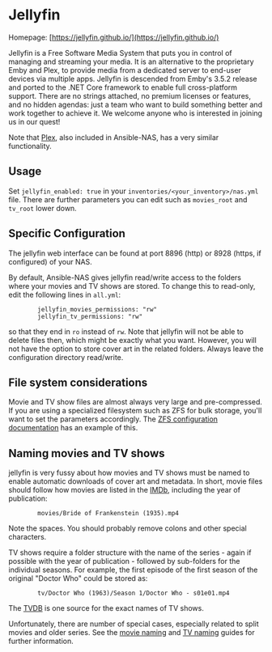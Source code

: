 # Jellyfin

Homepage: [https://jellyfin.github.io/](https://jellyfin.github.io/)

Jellyfin is a Free Software Media System that puts you in control of managing and
streaming your media. It is an alternative to the proprietary Emby and Plex, to provide
media from a dedicated server to end-user devices via multiple apps. Jellyfin is
descended from Emby's 3.5.2 release and ported to the .NET Core framework to enable full
cross-platform support. There are no strings attached, no premium licenses or features,
and no hidden agendas: just a team who want to build something better and work together
to achieve it. We welcome anyone who is interested in joining us in our quest!

Note that [Plex](https://www.plex.tv/), also included in Ansible-NAS, has a very similar
functionality.

## Usage

Set `jellyfin_enabled: true` in your `inventories/<your_inventory>/nas.yml` file. There
are further parameters you can edit such as `movies_root` and `tv_root` lower down.

## Specific Configuration

The jellyfin web interface can be found at port 8896 (http) or 8928 (https, if
configured) of your NAS.

By default, Ansible-NAS gives jellyfin read/write access to the folders where your
movies and TV shows are stored. To change this to read-only, edit the following lines in
`all.yml`:

```
        jellyfin_movies_permissions: "rw"
        jellyfin_tv_permissions: "rw"
```

so that they end in `ro` instead of `rw`. Note that jellyfin will not be able to delete
files then, which might be exactly what you want. However, you will not have the option
to store cover art in the related folders. Always leave the configuration directory
read/write.

## File system considerations

Movie and TV show files are almost always very large and pre-compressed. If you are
using a specialized filesystem such as ZFS for bulk storage, you'll want to set the
parameters accordingly. The
[ZFS configuration documentation](../zfs/zfs_configuration.md) has an example of this.

## Naming movies and TV shows

jellyfin is very fussy about how movies and TV shows must be named to enable automatic
downloads of cover art and metadata. In short, movie files should follow how movies are
listed in the [IMDb](https://www.imdb.com/), including the year of publication:

```
        movies/Bride of Frankenstein (1935).mp4
```

Note the spaces. You should probably remove colons and other special characters.

TV shows require a folder structure with the name of the series - again if possible with
the year of publication - followed by sub-folders for the individual seasons. For
example, the first episode of the first season of the original "Doctor Who" could be
stored as:

```
        tv/Doctor Who (1963)/Season 1/Doctor Who - s01e01.mp4
```

The [TVDB](https://www.thetvdb.com/) is one source for the exact names of TV shows.

Unfortunately, there are number of special cases, especially related to split movies and
older series. See the
[movie naming](https://github.com/MediaBrowser/Wiki/wiki/Movie%20naming) and
[TV naming](https://github.com/MediaBrowser/Wiki/wiki/TV-naming) guides for further
information.

